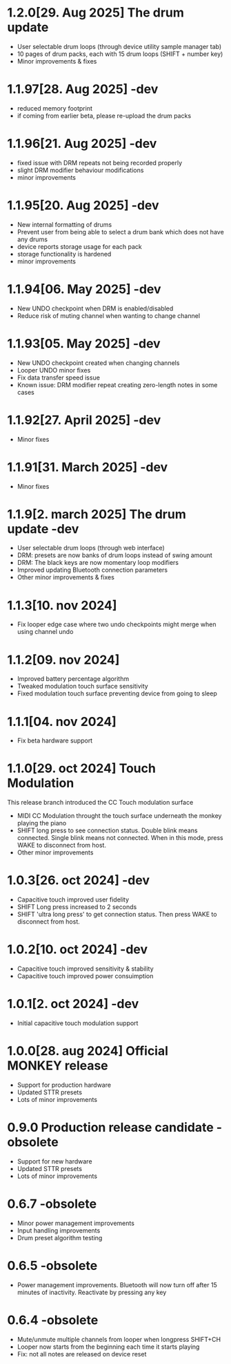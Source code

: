 # 1.2.0[29. Aug 2025] The drum update
- User selectable drum loops (through device utility sample manager tab)
- 10 pages of drum packs, each with 15 drum loops (SHIFT + number key)
- Minor improvements & fixes

# 1.1.97[28. Aug 2025] -dev
- reduced memory footprint
- if coming from earlier beta, please re-upload the drum packs

# 1.1.96[21. Aug 2025] -dev
- fixed issue with DRM repeats not being recorded properly
- slight DRM modifier behaviour modifications
- minor improvements

# 1.1.95[20. Aug 2025] -dev
- New internal formatting of drums
- Prevent user from being able to select a drum bank which does not have any drums
- device reports storage usage for each pack
- storage functionality is hardened
- minor improvements

# 1.1.94[06. May 2025] -dev
- New UNDO checkpoint when DRM is enabled/disabled
- Reduce risk of muting channel when wanting to change channel

# 1.1.93[05. May 2025] -dev
- New UNDO checkpoint created when changing channels
- Looper UNDO minor fixes
- Fix data transfer speed issue
- Known issue: DRM modifier repeat creating zero-length notes in some cases

# 1.1.92[27. April 2025] -dev
- Minor fixes

# 1.1.91[31. March 2025] -dev
- Minor fixes

# 1.1.9[2. march 2025] The drum update -dev
- User selectable drum loops (through web interface)
- DRM: presets are now banks of drum loops instead of swing amount
- DRM: The black keys are now momentary loop modifiers
- Improved updating Bluetooth connection parameters
- Other minor improvements & fixes

# 1.1.3[10. nov 2024]
- Fix looper edge case where two undo checkpoints might merge when using channel undo

# 1.1.2[09. nov 2024]
- Improved battery percentage algorithm
- Tweaked modulation touch surface sensitivity
- Fixed modulation touch surface preventing device from going to sleep

# 1.1.1[04. nov 2024]
- Fix beta hardware support

# 1.1.0[29. oct 2024] Touch Modulation
This release branch introduced the CC Touch modulation surface
- MIDI CC Modulation throught the touch surface underneath the monkey playing the piano
- SHIFT long press to see connection status. Double blink means connected. Single blink means not connected. When in this mode, press WAKE to disconnect from host.
- Other minor improvements

# 1.0.3[26. oct 2024] -dev
- Capacitive touch improved user fidelity
- SHIFT Long press increased to 2 seconds
- SHIFT 'ultra long press' to get connection status. Then press WAKE to disconnect from host.

# 1.0.2[10. oct 2024] -dev
- Capacitive touch improved sensitivity & stability
- Capacitive touch improved power consuimption

# 1.0.1[2. oct 2024] -dev
- Initial capacitive touch modulation support

# 1.0.0[28. aug 2024] Official MONKEY release
- Support for production hardware
- Updated STTR presets
- Lots of minor improvements

# 0.9.0 Production release candidate -obsolete
- Support for new hardware
- Updated STTR presets
- Lots of minor improvements

# 0.6.7 -obsolete
- Minor power management improvements
- Input handling improvements
- Drum preset algorithm testing

# 0.6.5 -obsolete
- Power management improvements. Bluetooth will now turn off after 15 minutes of inactivity. Reactivate by pressing any key

# 0.6.4 -obsolete
- Mute/unmute multiple channels from looper when longpress SHIFT+CH
- Looper now starts from the beginning each time it starts playing
- Fix: not all notes are released on device reset